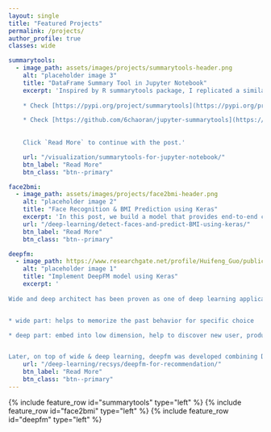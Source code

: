 ```yaml
---
layout: single
title: "Featured Projects"
permalink: /projects/
author_profile: true
classes: wide

summarytools:
  - image_path: assets/images/projects/summarytools-header.png    
    alt: "placeholder image 3"
    title: "DataFrame Summary Tool in Jupyter Notebook"
    excerpt: 'Inspired by R summarytools package, I replicated a similar package in Jupyter Notebook. 
    
    * Check [https://pypi.org/project/summarytools](https://pypi.org/project/summarytools) for installation & quick start.

    * Check [https://github.com/6chaoran/jupyter-summarytools](https://github.com/6chaoran/jupyter-summarytools) for the source code.
    
    
    Click `Read More` to continue with the post.'

    url: "/visualization/summarytools-for-jupyter-notebook/"
    btn_label: "Read More"
    btn_class: "btn--primary"

face2bmi:
  - image_path: assets/images/projects/face2bmi-header.png    
    alt: "placeholder image 2"
    title: "Face Recognition & BMI Prediction using Keras"
    excerpt: 'In this post, we build a model that provides end-to-end capability of detecting faces from image and predicting the BMI, Age and Gender for each detected persons.    '
    url: "/deep-learning/detect-faces-and-predict-BMI-using-keras/"
    btn_label: "Read More"
    btn_class: "btn--primary"

deepfm:
  - image_path: https://www.researchgate.net/profile/Huifeng_Guo/publication/318829508/figure/fig1/AS:522607722467328@1501610798143/Wide-deep-architecture-of-DeepFM-The-wide-and-deep-component-share-the-same-input-raw.png  
    alt: "placeholder image 1"
    title: "Implement DeepFM model using Keras"
    excerpt: '
    
Wide and deep architect has been proven as one of deep learning applications combining memorization and generalization in areas such as search and recommendation. Google released its wide&deep learning in 2016.


* wide part: helps to memorize the past behavior for specific choice

* deep part: embed into low dimension, help to discover new user, product combinations


Later, on top of wide & deep learning, deepfm was developed combining DNN model and Factorization machines, to further address the interactions among the features.'
    url: "/deep-learning/recsys/deepfm-for-recommendation/"
    btn_label: "Read More"
    btn_class: "btn--primary"
---
```

{% include feature_row id="summarytools" type="left" %}
{% include feature_row id="face2bmi" type="left" %}
{% include feature_row id="deepfm" type="left" %}

<style>
  #page-title {
    margin: 20px 0 40px 0;
  }
.page__content .archive__item-title {
  margin-top: 0;
}
</style>